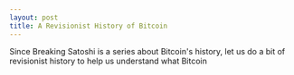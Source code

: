 ```yaml
---
layout: post
title: A Revisionist History of Bitcoin
---
```


Since Breaking Satoshi is a series about Bitcoin's history, let us do a bit of revisionist history to help us understand what Bitcoin

